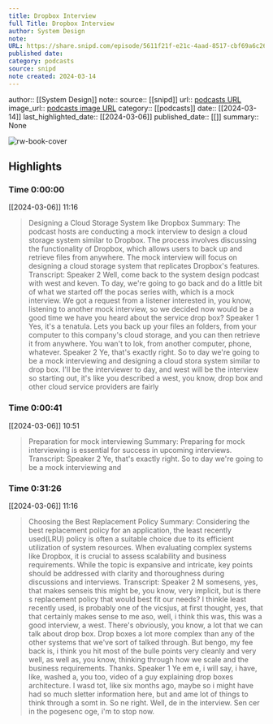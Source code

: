 ```yaml
---
title: Dropbox Interview
full Title: Dropbox Interview
author: System Design
note: 
URL: https://share.snipd.com/episode/5611f21f-e21c-4aad-8517-cbf69a6c2698
published date: 
category: podcasts
source: snipd
note created: 2024-03-14
---
```

author:: [[System Design]]
note:: 
source:: [[snipd]]
url:: [podcasts URL](https://share.snipd.com/episode/5611f21f-e21c-4aad-8517-cbf69a6c2698)
image_url:: [podcasts image URL](https://wsrv.nl/?url=https%3A%2F%2Fstorage.buzzsprout.com%2Fvariants%2F8nk8itdhc6oegfm9zrjzo9f5gh4k%2F60854458c4d1acdf4e1c2f79c4137142d85d78e379bdafbd69bd34c85f5819ad.jpg&w=100&h=100)
category:: [[podcasts]]
date:: [[2024-03-14]]
last_highlighted_date:: [[2024-03-06]]
published_date:: [[]]
summary:: None

![rw-book-cover](https://wsrv.nl/?url=https%3A%2F%2Fstorage.buzzsprout.com%2Fvariants%2F8nk8itdhc6oegfm9zrjzo9f5gh4k%2F60854458c4d1acdf4e1c2f79c4137142d85d78e379bdafbd69bd34c85f5819ad.jpg&w=100&h=100)

## Highlights
### Time 0:00:00
[[2024-03-06]] 11:16
> Designing a Cloud Storage System like Dropbox
> Summary:
> The podcast hosts are conducting a mock interview to design a cloud storage system similar to Dropbox.
> The process involves discussing the functionality of Dropbox, which allows users to back up and retrieve files from anywhere. The mock interview will focus on designing a cloud storage system that replicates Dropbox's features.
> Transcript:
> Speaker 2
> Well, come back to the system design podcast with west and keven. To day, we're going to go back and do a little bit of what we started off the pocas series with, which is a mock interview. We got a request from a listener interested in, you know, listening to another mock interview, so we decided now would be a good time we have you heard about the service drop box?
> Speaker 1
> Yes, it's a tenatula. Lets you back up your files an folders, from your computer to this company's cloud storage, and you can then retrieve it from anywhere. You wan't to lok, from another computer, phone, whatever.
> Speaker 2
> Ye, that's exactly right. So to day we're going to be a mock interviewing and designing a cloud stora system similar to drop box. I'll be the interviewer to day, and west will be the interview so starting out, it's like you described a west, you know, drop box and other cloud service providers are fairly


### Time 0:00:41
[[2024-03-06]] 10:51
> Preparation for mock interviewing
> Summary:
> Preparing for mock interviewing is essential for success in upcoming interviews.
> Transcript:
> Speaker 2
> Ye, that's exactly right. So to day we're going to be a mock interviewing and


### Time 0:31:26
[[2024-03-06]] 11:16
> Choosing the Best Replacement Policy
> Summary:
> Considering the best replacement policy for an application, the least recently used(LRU) policy is often a suitable choice due to its efficient utilization of system resources.
> When evaluating complex systems like Dropbox, it is crucial to assess scalability and business requirements. While the topic is expansive and intricate, key points should be addressed with clarity and thoroughness during discussions and interviews.
> Transcript:
> Speaker 2
> M somesens, yes, that makes senseis this might be, you know, very implicit, but is there s replacement policy that would best fit our needs? I thinkle least recently used, is probably one of the vicsjus, at first thought, yes, that that certainly makes sense to me aso, well, i think this was, this was a good interview, a west. There's obviously, you know, a lot that we can talk about drop box. Drop boxes a lot more complex than any of the other systems that we've sort of talked through. But bengo, my fee back is, i think you hit most of the bulle points very cleanly and very well, as well as, you know, thinking through how we scale and the business requirements. Thanks.
> Speaker 1
> Ye em e, i will say, i have, like, washed a, you too, video of a guy explaining drop boxes architecture. I wasd tot, like six months ago, maybe so i might have had so much sletter information here, but and ame lot of things to think through a somt in. So ne right. Well, de in the interview. Sen cer in the pogesenc oge, i'm to stop now.


